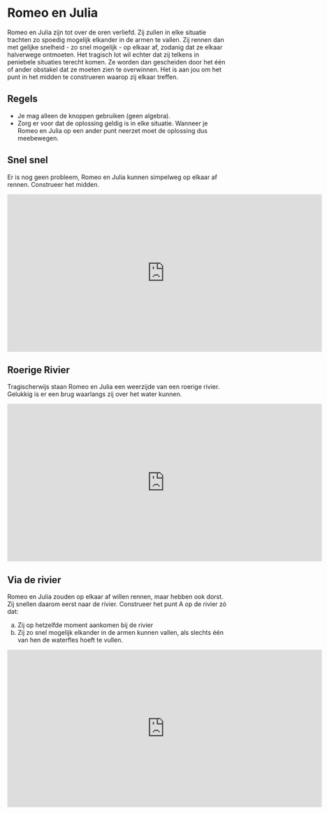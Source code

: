 # Romeo en Julia

Romeo en Julia zijn tot over de oren verliefd. Zij zullen in elke situatie trachten zo spoedig mogelijk elkander in de armen te vallen. Zij rennen dan met gelijke snelheid - zo snel mogelijk - op elkaar af, zodanig dat ze elkaar halverwege ontmoeten. Het tragisch lot wil echter dat zij telkens in peniebele situaties terecht komen. Ze worden dan gescheiden door het één of ander obstakel dat ze moeten zien te overwinnen. Het is aan jou om het punt in het midden te construeren waarop zij elkaar treffen.

## Regels

- Je mag alleen de knoppen gebruiken (geen algebra).
- Zorg er voor dat de oplossing geldig is in elke situatie. Wanneer je Romeo en Julia op een ander punt neerzet moet de oplossing dus meebewegen.

## Snel snel

Er is nog geen probleem, Romeo en Julia kunnen simpelweg op elkaar af rennen. Construeer het midden.

<iframe scrolling="no" title="romeojulia_simpel" src="https://www.geogebra.org/material/iframe/id/wbjcgxdn/width/720/height/360/border/888888/sfsb/true/smb/true/stb/true/stbh/false/ai/false/asb/false/sri/true/rc/false/ld/false/sdz/true/ctl/true" width="720px" height="360px" style="border:0px;"> </iframe>

## Roerige Rivier

Tragischerwijs staan Romeo en Julia een weerzijde van een roerige rivier. Gelukkig is er een brug waarlangs zij over het water kunnen.

<iframe scrolling="no" title="romeojulia_rivier" src="https://www.geogebra.org/material/iframe/id/dq9gesqp/width/720/height/360/border/888888/sfsb/true/smb/true/stb/false/stbh/false/ai/false/asb/false/sri/true/rc/false/ld/false/sdz/true/ctl/false" width="720px" height="360px" style="border:0px;"> </iframe>

## Via de rivier

Romeo en Julia zouden op elkaar af willen rennen, maar hebben ook dorst. Zij snellen daarom eerst naar de rivier. Construeer het punt A op de rivier zó dat:

<ol type="a">
  <li>Zij op hetzelfde moment aankomen bij de rivier</li>
  <li>Zij zo snel mogelijk elkander in de armen kunnen vallen, als slechts één van hen de waterfles hoeft te vullen. </li>
</ol>

<iframe scrolling="no" title="romeojulia_rivier" src="https://www.geogebra.org/material/iframe/id/dq9gesqp/width/720/height/360/border/888888/sfsb/true/smb/false/stb/true/stbh/false/ai/true/asb/false/sri/true/rc/true/ld/false/sdz/true/ctl/true" width="720px" height="360px" style="border:0px;"> </iframe>

